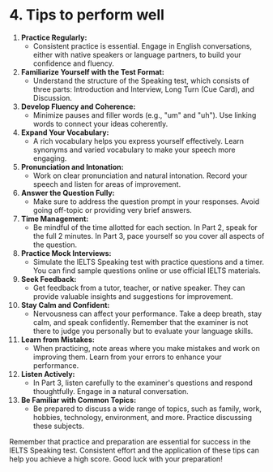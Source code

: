 # 4. Tips to perform well

1. **Practice Regularly:**
    - Consistent practice is essential. Engage in English conversations, either with native speakers or language partners, to build your confidence and fluency.
2. **Familiarize Yourself with the Test Format:**
    - Understand the structure of the Speaking test, which consists of three parts: Introduction and Interview, Long Turn (Cue Card), and Discussion.
3. **Develop Fluency and Coherence:**
    - Minimize pauses and filler words (e.g., "um" and "uh"). Use linking words to connect your ideas coherently.
4. **Expand Your Vocabulary:**
    - A rich vocabulary helps you express yourself effectively. Learn synonyms and varied vocabulary to make your speech more engaging.
5. **Pronunciation and Intonation:**
    - Work on clear pronunciation and natural intonation. Record your speech and listen for areas of improvement.
6. **Answer the Question Fully:**
    - Make sure to address the question prompt in your responses. Avoid going off-topic or providing very brief answers.
7. **Time Management:**
    - Be mindful of the time allotted for each section. In Part 2, speak for the full 2 minutes. In Part 3, pace yourself so you cover all aspects of the question.
8. **Practice Mock Interviews:**
    - Simulate the IELTS Speaking test with practice questions and a timer. You can find sample questions online or use official IELTS materials.
9. **Seek Feedback:**
    - Get feedback from a tutor, teacher, or native speaker. They can provide valuable insights and suggestions for improvement.
10. **Stay Calm and Confident:**
    - Nervousness can affect your performance. Take a deep breath, stay calm, and speak confidently. Remember that the examiner is not there to judge you personally but to evaluate your language skills.
11. **Learn from Mistakes:**
    - When practicing, note areas where you make mistakes and work on improving them. Learn from your errors to enhance your performance.
12. **Listen Actively:**
    - In Part 3, listen carefully to the examiner's questions and respond thoughtfully. Engage in a natural conversation.
13. **Be Familiar with Common Topics:**
    - Be prepared to discuss a wide range of topics, such as family, work, hobbies, technology, environment, and more. Practice discussing these subjects.

Remember that practice and preparation are essential for success in the IELTS Speaking test. Consistent effort and the application of these tips can help you achieve a high score. Good luck with your preparation!
